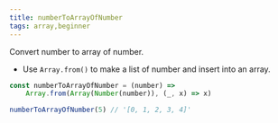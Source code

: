 ```yaml
---
title: numberToArrayOfNumber
tags: array,beginner
---
```


Convert number to array of number.

- Use `Array.from()` to make a list of number and insert into an array.

```js
const numberToArrayOfNumber = (number) =>
	Array.from(Array(Number(number)), (_, x) => x)
```

```js
numberToArrayOfNumber(5) // '[0, 1, 2, 3, 4]'
```
